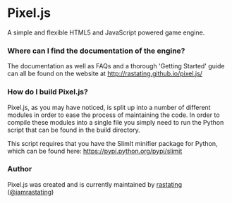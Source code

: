 Pixel.js
=========
A simple and flexible HTML5 and JavaScript powered game engine.

### Where can I find the documentation of the engine?
The documentation as well as FAQs and a thorough 'Getting Started' guide can all be found on the website at http://rastating.github.io/pixel.js/

### How do I build Pixel.js?
Pixel.js, as you may have noticed, is split up into a number of different modules in order to ease the process of maintaining the code. In order to compile these modules into a single file you simply need to run the Python script that can be found in the build directory.

This script requires that you have the SlimIt minifier package for Python, which can be found here: https://pypi.python.org/pypi/slimit

### Author
Pixel.js was created and is currently maintained by [rastating](http://www.rastating.com/) ([@iamrastating](https://twitter.com/iamrastating))
